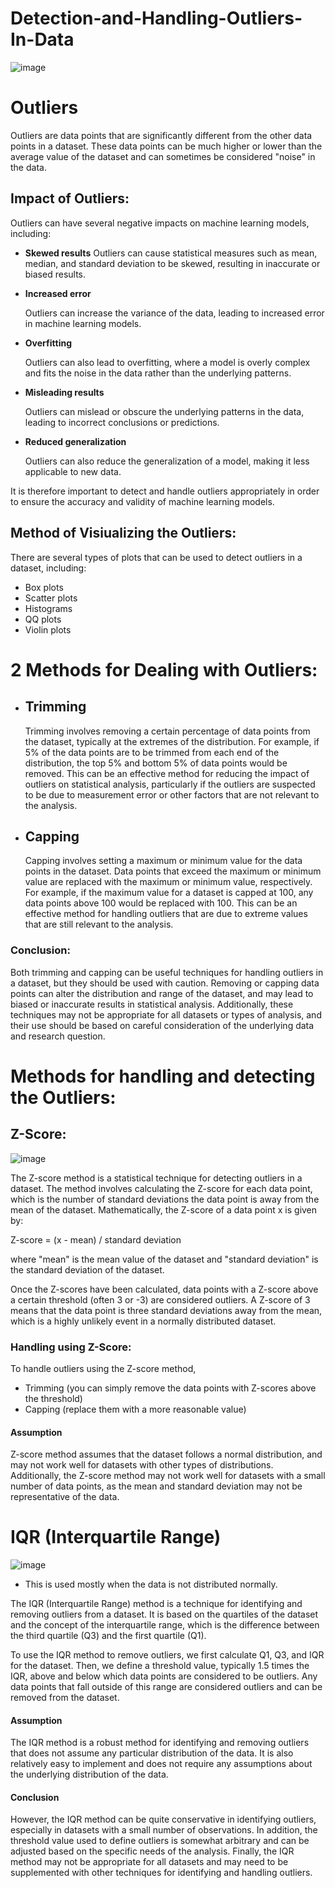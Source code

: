 # Detection-and-Handling-Outliers-In-Data
![image](https://user-images.githubusercontent.com/92606737/227701124-1c5371e9-c5c5-443e-9de4-e7be63815f0c.png)

# Outliers
Outliers are data points that are significantly different from the other data points in a dataset. These data points can be much higher or lower than the average value of the dataset and can sometimes be considered "noise" in the data.

## Impact of Outliers:
Outliers can have several negative impacts on machine learning models, including:

- __Skewed results__
   Outliers can cause statistical measures such as mean, median, and standard deviation to be skewed, resulting in inaccurate or biased results.

- __Increased error__

   Outliers can increase the variance of the data, leading to increased error in machine learning models.

- __Overfitting__
  
  Outliers can also lead to overfitting, where a model is overly complex and fits the noise in the data rather than the underlying patterns.

- __Misleading results__

   Outliers can mislead or obscure the underlying patterns in the data, leading to incorrect conclusions or predictions.

- __Reduced generalization__
   
   Outliers can also reduce the generalization of a model, making it less applicable to new data.

It is therefore important to detect and handle outliers appropriately in order to ensure the accuracy and validity of machine learning models.

## Method of Visiualizing the Outliers:
There are several types of plots that can be used to detect outliers in a dataset, including:
- Box plots
- Scatter plots
- Histograms
- QQ plots
- Violin plots

# 2 Methods for Dealing with Outliers:
- ## Trimming 

    Trimming involves removing a certain percentage of data points from the dataset, typically at the extremes of the distribution. For example, if 5% of the data points are to be trimmed from each end of the distribution, the top 5% and bottom 5% of data points would be removed. This can be an effective method for reducing the impact of outliers on statistical analysis, particularly if the outliers are suspected to be due to measurement error or other factors that are not relevant to the analysis.
    
- ## Capping 

   Capping involves setting a maximum or minimum value for the data points in the dataset. Data points that exceed the maximum or minimum value are replaced with the maximum or minimum value, respectively. For example, if the maximum value for a dataset is capped at 100, any data points above 100 would be replaced with 100. This can be an effective method for handling outliers that are due to extreme values that are still relevant to the analysis.
   
   
### Conclusion:

Both trimming and capping can be useful techniques for handling outliers in a dataset, but they should be used with caution. Removing or capping data points can alter the distribution and range of the dataset, and may lead to biased or inaccurate results in statistical analysis. Additionally, these techniques may not be appropriate for all datasets or types of analysis, and their use should be based on careful consideration of the underlying data and research question.


# Methods for handling and detecting the Outliers:
## Z-Score:
![image](https://user-images.githubusercontent.com/92606737/227702235-4736459f-ea95-4453-b40d-429eae0a4760.png)

The Z-score method is a statistical technique for detecting outliers in a dataset. The method involves calculating the Z-score for each data point, which is the number of standard deviations the data point is away from the mean of the dataset. Mathematically, the Z-score of a data point x is given by:

Z-score = (x - mean) / standard deviation

where "mean" is the mean value of the dataset and "standard deviation" is the standard deviation of the dataset.

Once the Z-scores have been calculated, data points with a Z-score above a certain threshold (often 3 or -3) are considered outliers. A Z-score of 3 means that the data point is three standard deviations away from the mean, which is a highly unlikely event in a normally distributed dataset.

### Handling using Z-Score:
To handle outliers using the Z-score method, 
- Trimming (you can simply remove the data points with Z-scores above the threshold)
- Capping (replace them with a more reasonable value)

#### Assumption 
Z-score method assumes that the dataset follows a normal distribution, and may not work well for datasets with other types of distributions. Additionally, the Z-score method may not work well for datasets with a small number of data points, as the mean and standard deviation may not be representative of the data.

# IQR (Interquartile Range)
![image](https://user-images.githubusercontent.com/92606737/227759238-a234d7bf-58d7-425d-86f9-04b9ca70e8de.png)

- This is used mostly when the data is not distributed normally.


The IQR (Interquartile Range) method is a technique for identifying and removing outliers from a dataset. It is based on the quartiles of the dataset and the concept of the interquartile range, which is the difference between the third quartile (Q3) and the first quartile (Q1).

To use the IQR method to remove outliers, we first calculate Q1, Q3, and IQR for the dataset. Then, we define a threshold value, typically 1.5 times the IQR, above and below which data points are considered to be outliers. Any data points that fall outside of this range are considered outliers and can be removed from the dataset.

#### Assumption
The IQR method is a robust method for identifying and removing outliers that does not assume any particular distribution of the data. It is also relatively easy to implement and does not require any assumptions about the underlying distribution of the data.

#### Conclusion
However, the IQR method can be quite conservative in identifying outliers, especially in datasets with a small number of observations. In addition, the threshold value used to define outliers is somewhat arbitrary and can be adjusted based on the specific needs of the analysis. Finally, the IQR method may not be appropriate for all datasets and may need to be supplemented with other techniques for identifying and handling outliers.

